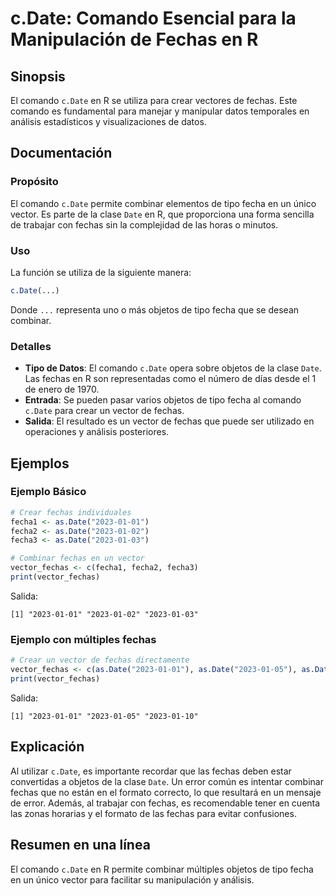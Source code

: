 <!--
Meta Description: # c.Date: Comando Esencial para la Manipulación de Fechas en R ## Sinopsis El comando `c.Date` en R se utiliza para crear vectores de fechas. Este com...
Meta Keywords: date, fechas, 2023, comando, para
-->

# c.Date: Comando Esencial para la Manipulación de Fechas en R

## Sinopsis
El comando `c.Date` en R se utiliza para crear vectores de fechas. Este comando es fundamental para manejar y manipular datos temporales en análisis estadísticos y visualizaciones de datos.

## Documentación
### Propósito
El comando `c.Date` permite combinar elementos de tipo fecha en un único vector. Es parte de la clase `Date` en R, que proporciona una forma sencilla de trabajar con fechas sin la complejidad de las horas o minutos.

### Uso
La función se utiliza de la siguiente manera:
```R
c.Date(...)
```
Donde `...` representa uno o más objetos de tipo fecha que se desean combinar.

### Detalles
- **Tipo de Datos**: El comando `c.Date` opera sobre objetos de la clase `Date`. Las fechas en R son representadas como el número de días desde el 1 de enero de 1970.
- **Entrada**: Se pueden pasar varios objetos de tipo fecha al comando `c.Date` para crear un vector de fechas.
- **Salida**: El resultado es un vector de fechas que puede ser utilizado en operaciones y análisis posteriores.

## Ejemplos
### Ejemplo Básico
```R
# Crear fechas individuales
fecha1 <- as.Date("2023-01-01")
fecha2 <- as.Date("2023-01-02")
fecha3 <- as.Date("2023-01-03")

# Combinar fechas en un vector
vector_fechas <- c(fecha1, fecha2, fecha3)
print(vector_fechas)
```
Salida:
```
[1] "2023-01-01" "2023-01-02" "2023-01-03"
```

### Ejemplo con múltiples fechas
```R
# Crear un vector de fechas directamente
vector_fechas <- c(as.Date("2023-01-01"), as.Date("2023-01-05"), as.Date("2023-01-10"))
print(vector_fechas)
```
Salida:
```
[1] "2023-01-01" "2023-01-05" "2023-01-10"
```

## Explicación
Al utilizar `c.Date`, es importante recordar que las fechas deben estar convertidas a objetos de la clase `Date`. Un error común es intentar combinar fechas que no están en el formato correcto, lo que resultará en un mensaje de error. Además, al trabajar con fechas, es recomendable tener en cuenta las zonas horarias y el formato de las fechas para evitar confusiones.

## Resumen en una línea
El comando `c.Date` en R permite combinar múltiples objetos de tipo fecha en un único vector para facilitar su manipulación y análisis.